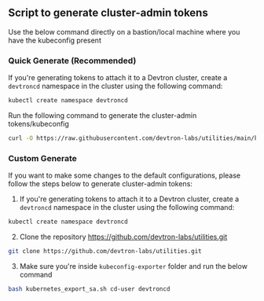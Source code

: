 ## Script to generate cluster-admin tokens

Use the below command directly on a bastion/local machine where you have the kubeconfig present
### Quick Generate (Recommended)

If you're generating tokens to attach it to a Devtron cluster, create a `devtroncd` namespace in the cluster using the following command:
```bash
kubectl create namespace devtroncd
```
Run the following command to generate the cluster-admin tokens/kubeconfig
```bash
curl -O https://raw.githubusercontent.com/devtron-labs/utilities/main/kubeconfig-exporter/kubernetes_export_sa.sh && bash kubernetes_export_sa.sh cd-user devtroncd
```

### Custom Generate
If you want to make some changes to the default configurations, please follow the steps below to generate cluster-admin tokens:
1. If you're generating tokens to attach it to a Devtron cluster, create a `devtroncd` namespace in the cluster using the following command:
```bash
kubectl create namespace devtroncd
```
2. Clone the repository https://github.com/devtron-labs/utilities.git
```bash
git clone https://github.com/devtron-labs/utilities.git
```
3. Make sure you're inside `kubeconfig-exporter` folder and run the below command
```bash
bash kubernetes_export_sa.sh cd-user devtroncd
```
